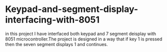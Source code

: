 # Keypad-and-segment-display-interfacing-with-8051
in this project I have interfaced both keypad and 7 segment deisplay with 8051 microcontroller.The project is designed in a way that if key 1 is pressed then the seven segment displays 1 and continues.

